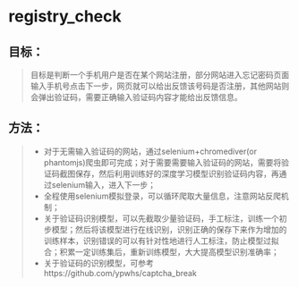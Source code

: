 # registry_check

## 目标：
> 目标是判断一个手机用户是否在某个网站注册，部分网站进入忘记密码页面输入手机号点击下一步，网页就可以给出反馈该号码是否注册，其他网站则会弹出验证码，需要正确输入验证码内容才能给出反馈信息。

## 方法：
>* 对于无需输入验证码的网站，通过selenium+chromediver(or phantomjs)爬虫即可完成；对于需要需要输入验证码的网站，需要将验证码截图保存，然后利用训练好的深度学习模型识别验证码内容，再通过selenium输入，进入下一步；
>* 全程使用selenium模拟登录，可以循环爬取大量信息，注意网站反爬机制；
>* 关于验证码识别模型，可以先截取少量验证码，手工标注，训练一个初步模型；然后将该模型进行在线识别，识别正确的保存下来作为增加的训练样本，识别错误的可以有针对性地进行人工标注，防止模型过拟合；积累一定训练集后，重新训练模型，大大提高模型识别准确率；
>* 关于验证码的识别模型，可参考https://github.com/ypwhs/captcha_break